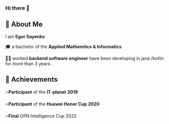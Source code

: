 ### Hi there 👋


## 🚀  About Me
I am **Egor Sayenko**

🎓 a bachelor of the **Applied Mathemtics & Informatics** 

👨‍💻 worked  **backend software engineer**   have been developing in java /kotlin for more than 3 years .

## 🏅  Achievements

⭐**Participant** of the **IT-planet 2019**

⭐**Participant** of the **Huawei Honor Cup 2020**

⭐**Final** GPN Intelligence Cup 2022

